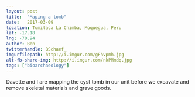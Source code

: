 ```yaml
---
layout: post
title:  "Maping a tomb"
date:   2017-03-09
location: Tumilaca La Chimba, Moquegua, Peru
lat: -17.18
lng: -70.94
author: Ben
twitterhandle: BSchaef_
imgurfilepath: http://i.imgur.com/gFhvpmh.jpg
alt-fb-share-img: http://i.imgur.com/nkPMmdq.jpg
tags: ["bioarchaeology"]
---
```

	
	
Davette and I are mapping the cyst tomb in our unit before we excavate and remove skeletal materials and grave goods. 